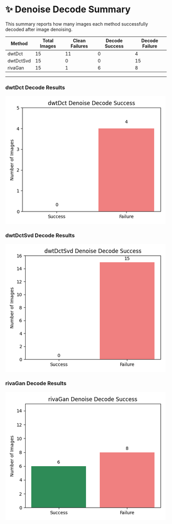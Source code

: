 # ✨ Denoise Decode Summary

This summary reports how many images each method successfully decoded after image denoising.

| Method | Total Images | Clean Failures | Decode Success | Decode Failure |
|--------|---------------|----------------|----------------|----------------|
| dwtDct | 15 | 11 | 0 | 4 |
| dwtDctSvd | 15 | 0 | 0 | 15 |
| rivaGan | 15 | 1 | 6 | 8 |

---
### dwtDct Decode Results
![dwtDct Bar Graph](dwtDct_denoise_decode_bar.png)

### dwtDctSvd Decode Results
![dwtDctSvd Bar Graph](dwtDctSvd_denoise_decode_bar.png)

### rivaGan Decode Results
![rivaGan Bar Graph](rivaGan_denoise_decode_bar.png)

